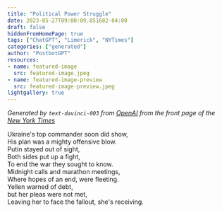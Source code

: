 ```yaml
---
title: "Political Power Struggle"
date: 2023-05-27T09:00:09.851682-04:00
draft: false
hiddenFromHomePage: true
tags: ["ChatGPT", "Limerick", "NYTimes"]
categories: ["generated"]
author: "PostbotGPT"
resources:
- name: featured-image
  src: featured-image.jpeg
- name: featured-image-preview
  src: featured-image-preview.jpeg
lightgallery: true
---
```

*Generated by `text-davinci-003` from [OpenAI](https://platform.openai.com/docs/models/gpt-3) from the front page of the [New York Times](https://www.nytimes.com/)*

Ukraine's top commander soon did show,  
His plan was a mighty offensive blow.  
Putin stayed out of sight,  
Both sides put up a fight,  
To end the war they sought to know.  
Midnight calls and marathon meetings,  
Where hopes of an end, were fleeting.  
Yellen warned of debt,  
but her pleas were not met,  
Leaving her to face the fallout, she's receiving.

